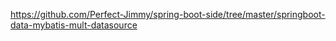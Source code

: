 https://github.com/Perfect-Jimmy/spring-boot-side/tree/master/springboot-data-mybatis-mult-datasource